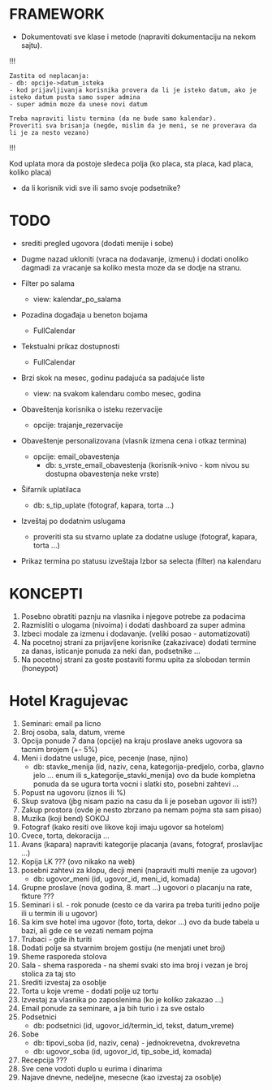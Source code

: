 # FRAMEWORK

- Dokumentovati sve klase i metode (napraviti dokumentaciju na nekom sajtu).

!!!

	Zastita od neplacanja:
	- db: opcije->datum_isteka
	- kod prijavljivanja korisnika provera da li je isteko datum, ako je isteko datum pusta samo super admina
	- super admin moze da unese novi datum

	Treba napraviti listu termina (da ne bude samo kalendar).
	Proveriti sva brisanja (negde, mislim da je meni, se ne proverava da li je za nesto vezano)
!!!

Kod uplata mora da postoje sledeca polja (ko placa, sta placa, kad placa, koliko placa)

- da li korisnik vidi sve ili samo svoje podsetnike?


# TODO

- srediti pregled ugovora (dodati menije i sobe)

- Dugme nazad ukloniti (vraca na dodavanje, izmenu) i dodati onoliko dagmadi za vracanje sa koliko mesta moze da se dodje na stranu.
- Filter po salama
	- view: kalendar_po_salama
- Pozadina događaja u beneton bojama
	- FullCalendar
- Tekstualni prikaz dostupnosti
	- FullCalendar
- Brzi skok na mesec, godinu padajuća sa padajuće liste
	- view: na svakom kalendaru combo mesec, godina
- Obaveštenja korisnika o isteku rezervacije
	- opcije: trajanje_rezervacije
- Obaveštenje personalizovana (vlasnik izmena cena i otkaz termina)
	- opcije: email_obavestenja
		- db: s_vrste_email_obavestenja (korisnik->nivo - kom nivou su dostupna obavestenja neke vrste)
- Šifarnik uplatilaca
	- db: s_tip_uplate (fotograf, kapara, torta ...)
- Izveštaj po dodatnim uslugama
	- proveriti sta su stvarno uplate za dodatne usluge (fotograf, kapara, torta ...)
- Prikaz termina po statusu izveštaja
	Izbor sa selecta (filter) na kalendaru


# KONCEPTI

1. Posebno obratiti paznju na vlasnika i njegove potrebe za podacima
2. Razmisliti o ulogama (nivoima) i dodati dashboard za super admina
3. Izbeci modale za izmenu i dodavanje. (veliki posao - automatizovati)
4. Na pocetnoj strani za prijavljene korisnike (zakazivace) dodati termine za danas, isticanje ponuda za neki dan, podsetnike ...
5. Na pocetnoj strani za goste postaviti formu upita za slobodan termin (honeypot)


# Hotel Kragujevac

1. Seminari: email pa licno
2. Broj osoba, sala, datum, vreme
3. Opcija ponude 7 dana (opcije) na kraju proslave aneks ugovora sa tacnim brojem (+- 5%)
4. Meni i dodatne usluge, pice, pecenje (nase, njino)
	- db: stavke_menija (id, naziv, cena, kategorija-predjelo, corba, glavno jelo ... enum ili s_kategorije_stavki_menija) ovo da bude kompletna ponuda da se ugura torta vocni i slatki sto, posebni zahtevi ...
5. Popust na ugovoru (iznos ili %)
6. Skup svatova (jbg nisam pazio na casu da li je poseban ugovor ili isti?)
7. Zakup prostora (ovde je nesto zbrzano pa nemam pojma sta sam pisao)
8. Muzika (koji bend) SOKOJ
9. Fotograf (kako resiti ove likove koji imaju ugovor sa hotelom)
10. Cvece, torta, dekoracija ...
11. Avans (kapara) napraviti kategorije placanja (avans, fotograf, proslavljac ...)
12. Kopija LK ??? (ovo nikako na web)
13. posebni zahtevi za klopu, decji meni (napraviti multi menije za ugovor)
	- db: ugovor_meni (id, ugovor_id, meni_id, komada)
14. Grupne proslave (nova godina, 8. mart ...) ugovori o placanju na rate, fkture ???
15. Seminari i sl. - rok ponude (cesto ce da varira pa treba turiti jedno polje ili u termin ili u ugovor)
16. Sa kim sve hotel ima ugovor (foto, torta, dekor ...) ovo da bude tabela u bazi, ali gde ce se vezati nemam pojma
17. Trubaci - gde ih turiti
18. Dodati polje sa stvarnim brojem gostiju (ne menjati unet broj)
19. Sheme rasporeda stolova
20. Sala - shema rasporeda - na shemi svaki sto ima broj i vezan je broj stolica za taj sto
21. Srediti izvestaj za osoblje
22. Torta u koje vreme - dodati polje uz tortu
23. Izvestaj za vlasnika po zaposlenima (ko je koliko zakazao ...)
24. Email ponude za seminare, a ja bih turio i za sve ostalo
25. Podsetnici
	- db: podsetnici (id, ugovor_id/termin_id, tekst, datum_vreme)
26. Sobe
	- db: tipovi_soba (id, naziv, cena) - jednokrevetna, dvokrevetna
	- db: ugovor_soba (id, ugovor_id, tip_sobe_id, komada)
27. Recepcija ???
28. Sve cene vodoti duplo u eurima i dinarima
29. Najave dnevne, nedeljne, mesecne (kao izvestaj za osoblje)
